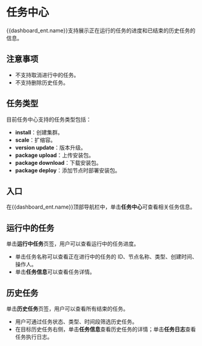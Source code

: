 # 任务中心

{{dashboard_ent.name}}支持展示正在运行的任务的进度和已结束的历史任务的信息。

## 注意事项

- 不支持取消进行中的任务。
- 不支持删除历史任务。

## 任务类型

目前任务中心支持的任务类型包括：

- **install**：创建集群。
- **scale**：扩缩容。
- **version update**：版本升级。
- **package upload**：上传安装包。
- **package download**：下载安装包。
- **package deploy**：添加节点时部署安装包。

## 入口

在{{dashboard_ent.name}}顶部导航栏中，单击**任务中心**可查看相关任务信息。

## 运行中的任务

单击**运行中任务**页签，用户可以查看运行中的任务进度。

- 单击任务名称可以查看正在进行中的任务的 ID、节点名称、类型、创建时间、操作人。
- 单击**任务信息**可以查看任务详情。

## 历史任务

单击**历史任务**页签，用户可以查看所有结束的任务。

- 用户可通过任务状态、类型、时间段筛选历史任务。
- 在目标历史任务右侧，单击**任务信息**查看历史任务的详情；单击**任务日志**查看任务执行日志。
